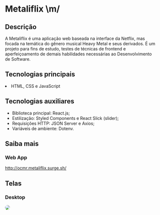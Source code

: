 # Metaliflix \m/

## Descrição
A Metaliflix é uma aplicação web baseada na interface da Netflix, mas focada na temática do gênero musical Heavy Metal e seus derivados. É um projeto para fins de estudo, testes de técnicas de frontend e aperfeiçoamento de demais habilidades necessárias ao Desenvolvimento de Software.

## Tecnologias principais
<li>HTML, CSS e JavaScript</li>     

## Tecnologias auxiliares
<ul>
  <li>Biblioteca principal: React.js;</li>
  <li>Estilização: Styled Components e React Slick (slider);</li> 
  <li>Requisições HTTP: JSON Server e Axios;</li> 
  <li>Variáveis de ambiente: Dotenv.</li>
</ul>

## Saiba mais

### Web App
http://ocmr.metaliflix.surge.sh/

## Telas

### Desktop
<kbd>
<img src='https://user-images.githubusercontent.com/55052153/90803097-a1a10680-e2ee-11ea-81e8-fb057042253a.png' width='auto' heigth='406' align-self='center' style="border-radius: 10px">
</kbd>

